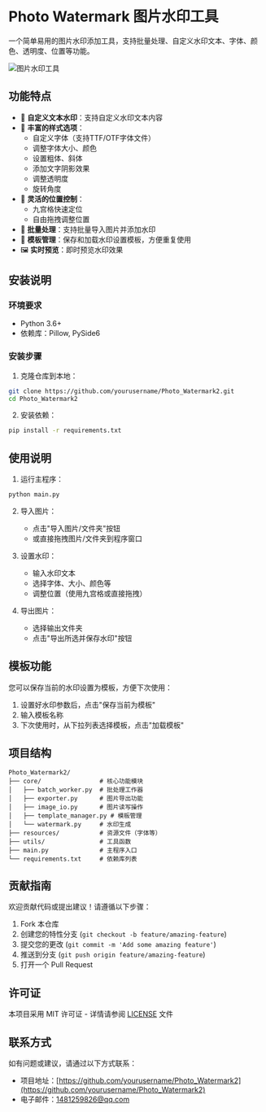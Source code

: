 # Photo Watermark 图片水印工具

一个简单易用的图片水印添加工具，支持批量处理、自定义水印文本、字体、颜色、透明度、位置等功能。

![图片水印工具](https://github.com/yourusername/Photo_Watermark2/raw/main/screenshot.png)

## 功能特点

- 📝 **自定义文本水印**：支持自定义水印文本内容
- 🎨 **丰富的样式选项**：
  - 自定义字体（支持TTF/OTF字体文件）
  - 调整字体大小、颜色
  - 设置粗体、斜体
  - 添加文字阴影效果
  - 调整透明度
  - 旋转角度
- 📍 **灵活的位置控制**：
  - 九宫格快速定位
  - 自由拖拽调整位置
- 📁 **批量处理**：支持批量导入图片并添加水印
- 💾 **模板管理**：保存和加载水印设置模板，方便重复使用
- 🖼️ **实时预览**：即时预览水印效果

## 安装说明

### 环境要求

- Python 3.6+
- 依赖库：Pillow, PySide6

### 安装步骤

1. 克隆仓库到本地：

```bash
git clone https://github.com/yourusername/Photo_Watermark2.git
cd Photo_Watermark2
```

2. 安装依赖：

```bash
pip install -r requirements.txt
```

## 使用说明

1. 运行主程序：

```bash
python main.py
```

2. 导入图片：
   - 点击"导入图片/文件夹"按钮
   - 或直接拖拽图片/文件夹到程序窗口

3. 设置水印：
   - 输入水印文本
   - 选择字体、大小、颜色等
   - 调整位置（使用九宫格或直接拖拽）

4. 导出图片：
   - 选择输出文件夹
   - 点击"导出所选并保存水印"按钮

## 模板功能

您可以保存当前的水印设置为模板，方便下次使用：

1. 设置好水印参数后，点击"保存当前为模板"
2. 输入模板名称
3. 下次使用时，从下拉列表选择模板，点击"加载模板"

## 项目结构

```
Photo_Watermark2/
├── core/                # 核心功能模块
│   ├── batch_worker.py  # 批处理工作器
│   ├── exporter.py      # 图片导出功能
│   ├── image_io.py      # 图片读写操作
│   ├── template_manager.py # 模板管理
│   └── watermark.py     # 水印生成
├── resources/           # 资源文件（字体等）
├── utils/               # 工具函数
├── main.py              # 主程序入口
└── requirements.txt     # 依赖库列表
```

## 贡献指南

欢迎贡献代码或提出建议！请遵循以下步骤：

1. Fork 本仓库
2. 创建您的特性分支 (`git checkout -b feature/amazing-feature`)
3. 提交您的更改 (`git commit -m 'Add some amazing feature'`)
4. 推送到分支 (`git push origin feature/amazing-feature`)
5. 打开一个 Pull Request

## 许可证

本项目采用 MIT 许可证 - 详情请参阅 [LICENSE](LICENSE) 文件

## 联系方式

如有问题或建议，请通过以下方式联系：

- 项目地址：[https://github.com/yourusername/Photo_Watermark2](https://github.com/yourusername/Photo_Watermark2)
- 电子邮件：1481259826@qq.com
